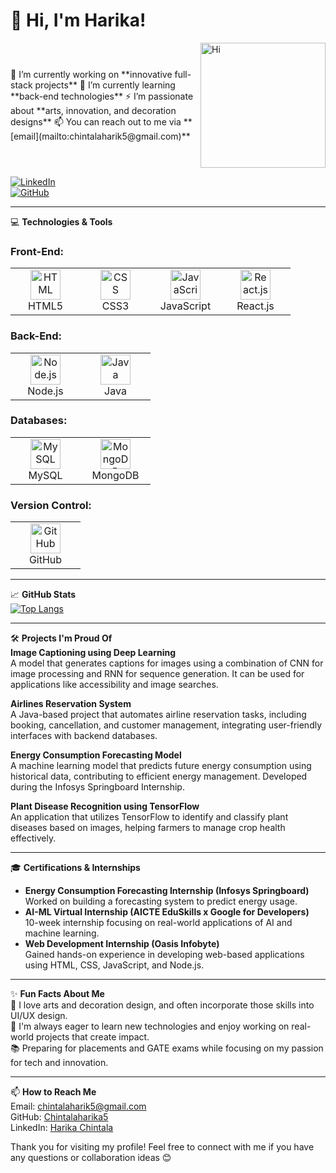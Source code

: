 # 👋 Hi, I'm Harika! 

<div style="display: flex; justify-content: space-between; align-items: center;">
  <div>
    🔭 I’m currently working on **innovative full-stack projects**  
    🌱 I’m currently learning **back-end technologies**  
    ⚡ I’m passionate about **arts, innovation, and decoration designs**  
    📫 You can reach out to me via **[email](mailto:chintalaharik5@gmail.com)**  
  </div>
  <div>
    <img src="https://your-gif-url-here.gif" alt="Hi" width="200">
  </div>
</div> 

[![LinkedIn](https://img.shields.io/badge/-LinkedIn-blue?style=flat-square&logo=Linkedin&logoColor=white&link=https://www.linkedin.com/in/harika-chintala-23b37b272/)](https://www.linkedin.com/in/harika-chintala-23b37b272/)  
[![GitHub](https://img.shields.io/badge/-GitHub-black?style=flat-square&logo=github&link=https://github.com/Chintalaharika5)](https://github.com/Chintalaharika5)  

---

💻 **Technologies & Tools**  


### Front-End:
<table>
  <tr>
    <td align="center" width="96">
      <img src="https://cdn.worldvectorlogo.com/logos/html-1.svg" width="48" height="48" alt="HTML" />
      <br>HTML5
    </td>
    <td align="center" width="96">
      <img src="https://cdn.worldvectorlogo.com/logos/css-3.svg" width="48" height="48" alt="CSS" />
      <br>CSS3
    </td>
    <td align="center" width="96">
      <img src="https://cdn.worldvectorlogo.com/logos/javascript-1.svg" width="48" height="48" alt="JavaScript" />
      <br>JavaScript
    </td>
    <td align="center" width="96">
      <img src="https://cdn.worldvectorlogo.com/logos/react-2.svg" width="48" height="48" alt="React.js" />
      <br>React.js
    </td>
  </tr>
</table>

### Back-End:
<table>
  <tr>
    <td align="center" width="96">
      <img src="https://cdn.worldvectorlogo.com/logos/nodejs-icon.svg" width="48" height="48" alt="Node.js" />
      <br>Node.js
    </td>
    <td align="center" width="96">
      <img src="https://cdn.worldvectorlogo.com/logos/java-4.svg" width="48" height="48" alt="Java" />
      <br>Java
    </td>
  </tr>
</table>

### Databases:
<table>
  <tr>
    <td align="center" width="96">
      <img src="https://upload.wikimedia.org/wikipedia/commons/0/0a/MySQL_textlogo.svg" width="48" height="48" alt="MySQL" />
      <br>MySQL
    </td>
    <td align="center" width="96">
      <img src="https://cdn.worldvectorlogo.com/logos/mongodb-icon-1.svg" width="48" height="48" alt="MongoDB" />
      <br>MongoDB
    </td>
  </tr>
</table>

### Version Control:
<table>
  <tr>
    <td align="center" width="96">
      <img src="https://cdn.worldvectorlogo.com/logos/github-icon.svg" width="48" height="48" alt="GitHub" />
      <br>GitHub
    </td>
  </tr>
</table>

---

📈 **GitHub Stats**  
[![Top Langs](https://github-readme-stats.vercel.app/api/top-langs/?username=Chintalaharika5&layout=compact&hide=html)](https://github.com/anuraghazra/github-readme-stats)

---

🛠️ **Projects I'm Proud Of**  
**Image Captioning using Deep Learning**  
A model that generates captions for images using a combination of CNN for image processing and RNN for sequence generation. It can be used for applications like accessibility and image searches.

**Airlines Reservation System**  
A Java-based project that automates airline reservation tasks, including booking, cancellation, and customer management, integrating user-friendly interfaces with backend databases.

**Energy Consumption Forecasting Model**  
A machine learning model that predicts future energy consumption using historical data, contributing to efficient energy management. Developed during the Infosys Springboard Internship.

**Plant Disease Recognition using TensorFlow**  
An application that utilizes TensorFlow to identify and classify plant diseases based on images, helping farmers to manage crop health effectively.

---

🎓 **Certifications & Internships**  
- **Energy Consumption Forecasting Internship (Infosys Springboard)**  
  Worked on building a forecasting system to predict energy usage.  
- **AI-ML Virtual Internship (AICTE EduSkills x Google for Developers)**  
  10-week internship focusing on real-world applications of AI and machine learning.  
- **Web Development Internship (Oasis Infobyte)**  
  Gained hands-on experience in developing web-based applications using HTML, CSS, JavaScript, and Node.js.

---

✨ **Fun Facts About Me**  
🎨 I love arts and decoration design, and often incorporate those skills into UI/UX design.  
🚀 I'm always eager to learn new technologies and enjoy working on real-world projects that create impact.  
📚 Preparing for placements and GATE exams while focusing on my passion for tech and innovation.

---

📫 **How to Reach Me**  
Email: [chintalaharik5@gmail.com](mailto:chintalaharik5@gmail.com)  
GitHub: [Chintalaharika5](https://github.com/Chintalaharika5)  
LinkedIn: [Harika Chintala](https://www.linkedin.com/in/harika-chintala-23b37b272/)  

Thank you for visiting my profile! Feel free to connect with me if you have any questions or collaboration ideas 😊
